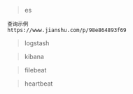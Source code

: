 
>es
``` 
查询示例
https://www.jianshu.com/p/98e864893f69
```

>logstash

>kibana


>filebeat

>heartbeat

